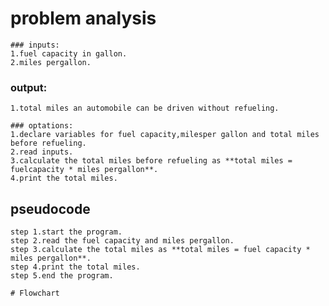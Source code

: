 # problem analysis

    ### inputs:
    1.fuel capacity in gallon.
    2.miles pergallon.

   ###  output:
    1.total miles an automobile can be driven without refueling.

    ### optations:
    1.declare variables for fuel capacity,milesper gallon and total miles before refueling.
    2.read inputs.
    3.calculate the total miles before refueling as **total miles = fuelcapacity * miles pergallon**.
    4.print the total miles.
## pseudocode
    step 1.start the program.
    step 2.read the fuel capacity and miles pergallon.
    step 3.calculate the total miles as **total miles = fuel capacity * miles pergallon**.
    step 4.print the total miles.
    step 5.end the program.

    # Flowchart
